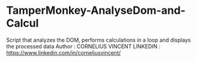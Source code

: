 # TamperMonkey-AnalyseDom-and-Calcul
Script that analyzes the DOM, performs calculations in a loop and displays the processed data
Author : CORNELIUS VINCENT
LINKEDIN : https://www.linkedin.com/in/corneliusvincent/